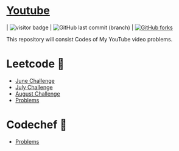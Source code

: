 # [Youtube](https://youtube.com/NareshGupta) 
| <img src="https://visitor-badge.laobi.icu/badge?page_id=naresh1406.youtube" alt="visitor badge"/> | ![GitHub last commit (branch)](https://img.shields.io/github/last-commit/naresh1406/youtube/master) | [![GitHub forks](https://img.shields.io/github/forks/naresh1406/youtube.svg?style=social&label=Fork&maxAge=2592000)](https://GitHub.com/naresh1406/youtube/)


This repository will consist Codes of My YouTube video problems.

# Leetcode :brain:
- [June Challenge](https://github.com/naresh1406/youtube/tree/master/src/main/cp/leetcode/june)
- [July Challenge](https://github.com/naresh1406/youtube/tree/master/src/main/cp/leetcode/july)
- [August Challenge](https://github.com/naresh1406/youtube/tree/master/src/main/cp/leetcode/august)
- [Problems](https://github.com/naresh1406/youtube/tree/master/src/main/cp/leetcode/problems)

# Codechef :muscle:
- [Problems](https://github.com/naresh1406/youtube/tree/master/src/main/cp/codechef)
